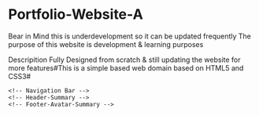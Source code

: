 # Portfolio-Website-A
 Bear in Mind this is underdevelopment so it can be updated frequently
The purpose of this website is development & learning purposes 

Descripition
Fully Designed from scratch & still updating the website for more features#This is a simple based web domain based on HTML5  and CSS3#

	<!-- Navigation Bar -->
  	<!-- Header-Summary -->
	<!-- Footer-Avatar-Summary -->
